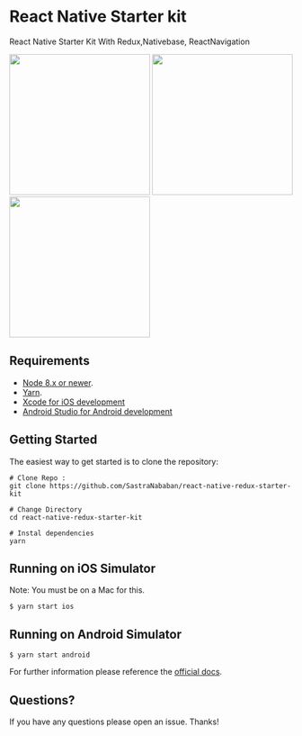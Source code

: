 # React Native Starter kit
React Native Starter Kit With Redux,Nativebase, ReactNavigation
<p>
<img src="https://i.imgur.com/ySrXFxZ.png" width="250"> 
<img src="https://i.imgur.com/dQXiIIQ.png" width="250"> 
<img src="https://i.imgur.com/fX4V7hf.png" width="250"> 
</p>

## Requirements
- [Node 8.x or newer](https://nodejs.org/en).
- [Yarn](https://yarnpkg.com/en/docs/install).
- [Xcode for iOS development](https://developer.apple.com/xcode)
- [Android Studio for Android development](https://developer.android.com/studio/index.html)

## Getting Started
The easiest way to get started is to clone the repository:

``` 
# Clone Repo : 
git clone https://github.com/SastraNababan/react-native-redux-starter-kit

# Change Directory
cd react-native-redux-starter-kit

# Instal dependencies
yarn 
```

## Running on iOS Simulator
Note: You must be on a Mac for this.
```
$ yarn start ios
```

## Running on Android Simulator
```
$ yarn start android
```

For further information please reference the [official docs](https://facebook.github.io/react-native/docs/running-on-device.html).


## Questions?
If you have any questions please open an issue. Thanks!